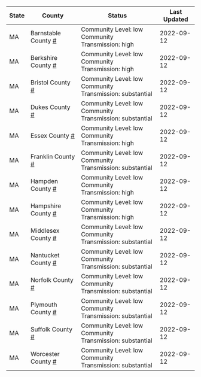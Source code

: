 State | County | Status | Last Updated
--- | --- | --- | --- 
MA | Barnstable County <a href="#barnstable_county">#</a> | <a name="barnstable_county"></a>Community Level: low<br/>Community Transmission: high | 2022-09-12
MA | Berkshire County <a href="#berkshire_county">#</a> | <a name="berkshire_county"></a>Community Level: low<br/>Community Transmission: high | 2022-09-12
MA | Bristol County <a href="#bristol_county">#</a> | <a name="bristol_county"></a>Community Level: low<br/>Community Transmission: substantial | 2022-09-12
MA | Dukes County <a href="#dukes_county">#</a> | <a name="dukes_county"></a>Community Level: low<br/>Community Transmission: substantial | 2022-09-12
MA | Essex County <a href="#essex_county">#</a> | <a name="essex_county"></a>Community Level: low<br/>Community Transmission: high | 2022-09-12
MA | Franklin County <a href="#franklin_county">#</a> | <a name="franklin_county"></a>Community Level: low<br/>Community Transmission: substantial | 2022-09-12
MA | Hampden County <a href="#hampden_county">#</a> | <a name="hampden_county"></a>Community Level: low<br/>Community Transmission: high | 2022-09-12
MA | Hampshire County <a href="#hampshire_county">#</a> | <a name="hampshire_county"></a>Community Level: low<br/>Community Transmission: high | 2022-09-12
MA | Middlesex County <a href="#middlesex_county">#</a> | <a name="middlesex_county"></a>Community Level: low<br/>Community Transmission: substantial | 2022-09-12
MA | Nantucket County <a href="#nantucket_county">#</a> | <a name="nantucket_county"></a>Community Level: low<br/>Community Transmission: substantial | 2022-09-12
MA | Norfolk County <a href="#norfolk_county">#</a> | <a name="norfolk_county"></a>Community Level: low<br/>Community Transmission: substantial | 2022-09-12
MA | Plymouth County <a href="#plymouth_county">#</a> | <a name="plymouth_county"></a>Community Level: low<br/>Community Transmission: substantial | 2022-09-12
MA | Suffolk County <a href="#suffolk_county">#</a> | <a name="suffolk_county"></a>Community Level: low<br/>Community Transmission: substantial | 2022-09-12
MA | Worcester County <a href="#worcester_county">#</a> | <a name="worcester_county"></a>Community Level: low<br/>Community Transmission: substantial | 2022-09-12
